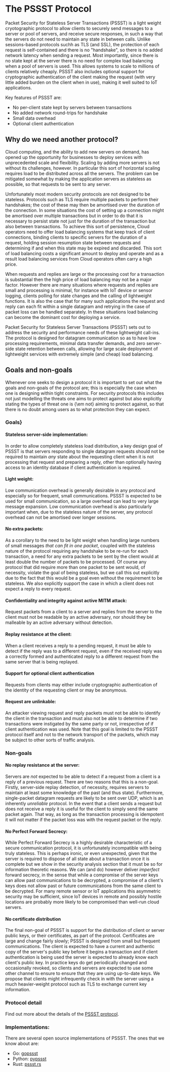 # The PSSST Protocol

Packet Security for Stateless Server Transactions (PSSST) is a light weight cryotographic
protocol to allow clients to securely send messages to a server or pool of servers,
and receive secure responses, in such a way that the servers do not need to maintain
any state in between calls. Unlike sessions-based protocols suchh as TLS (and SSL),
the protection of each request is self-contained and there is no "handshake", so
there is no added network latency when sending a request. Most importantly, since
there is no state kept at the server there is no need for complex load balancing
when a pool of servers is used. This allows systems to scale to millions of clients
relatively cheaply. PSSST also includes optional support for cryptographic authentication
of the client making the request (with very little added burden on the client when in
use), making it well suited to IoT applications.

Key features of PSSST are:

- No per-client state kept by servers between transactions
- No added network round-trips for handshake
- Small data overhead
- Optional client authentication

## Why do we need another protocol?

Cloud computing, and the ability to add new servers on demand, has opened up
the opportunity for businesses to deploy services with unprecedented scale
and flexibility. Scaling by adding more servers is not without its
challenges, however. In particular this sort of horizontal scaling requires
load to be distributed across all the servers. The problem can be mitigated
somewhat by making the application servers as stateless as possible, so that
requests to be sent to any server.

Unfortunately most modern security protocols are not designed to be
stateless. Protocols such as TLS require multiple packets to perform their
handshakes; the cost of these may then be amortised over the duration of the
connection. In some situations the cost of setting up a connection might be
amortised over multiple transactions but in order to do that it is necessary
to persist state not just for the duration of the transaction but also
between transactions. To achieve this sort of persistence, Cloud operators
need to offer load balancing systems that keep track of client connections,
binding clients to specific servers for the duration of a request, holding
session resumption state between requests and determining if and when this
state may be expired and discarded. This sort of load balancing costs a
significant amount to deploy and operate and as a result load balancing
services from Cloud operators often carry a high price.


When requests and replies are large or the processing cost for a transaction
is substantial then the high price of load balancing may not be a
major factor. However there are many situations where requests and replies are
small and processing is minimal, for instance with IoT device or sensor
logging, clients polling for state changes and the calling of lightweight
functions. It is also the case that for many such applications the request
and reply can each fit within a single datagram and retrying in the case of
packet loss can be handled separately. In these situations load balancing can
become the dominant cost for deploying a service.

Packet Security for Stateless Server Transactions (PSSST) sets out to address
the security and performance needs of these lightweight call-ins. The
protocol is designed for datagram communication so as to have low processing
requirements, minimal data transfer demands, and zero server-side state
retention between calls, allowing for large scale deployment of lightweight
services with extremely simple (and cheap) load balancing.

## Goals and non-goals

Whenever one seeks to design a protocol it is important to set out what the
goals and non-goals of the protocol are; this is especially the case when one
is designing within tight constraints. For security protocols this includes
not just modelling the threats one aims to protect against but also
explicitly stating the types of threat one is {\em not} aiming to protect
against, so that there is no doubt among users as to what protection they can
expect.

### Goals}

#### Stateless server-side implementation:

In order to allow completely stateless load distribution, a key design goal
of PSSST is that servers responding to single datagram requests should not be
required to maintain _any_ state about the requesting client when it is
not processing that request and preparing a reply, other than optionally
having access to an identity database if client authentication is required.

#### Light weight:

Low communication overhead is generally desirable in any protocol and
especially so for frequent, small communications. PSSST is expected to be
used for small communication, so a large overhead can lead to very large
message expansion. Low communication overhead is also particularly important
when, due to the stateless nature of the server, any protocol overhead can
not be amortised over longer sessions.

#### No extra packets:

As a corollary to the need to be light weight when handling large numbers of
small messages _that can fit in one packet_, coupled with the stateless
nature of the protocol requiring any handshake to be re-run for each
transaction, a need for any extra packets to be sent by the client would at
least double the number of packets to be processed. Of course any protocol
that did require more than one packet to be sent would, of necessity, violate
the goal of being stateless, but we call this out explicitly due to the fact
that this would be a goal even without the requirement to be stateless. We also
explicitly support the case in which a client does not expect a reply to
every request.
 
#### Confidentiality and integrity against active MITM attack:

Request packets from a client to a server and replies from the server to the
client must not be readable by an active adversary, nor should they be
malleable by an active adversary without detection.

#### Replay resistance at the client:

When a client receives a reply to a pending request, it must be able to
detect if the reply was to a different request, even if the received reply
was a correctly formed and authenticated reply to a different request from
the same server that is being replayed.

#### Support for optional client authentication

Requests from clients may either include cryptographic authentication of the
identity of the requesting client or may be anonymous.

#### Request are unlinkable:

An attacker viewing request and reply packets must not be able to identify the client in the transaction and must also not be able to determine if two transactions were instigated by the same party or not, irrespective of if client authentication was used. Note that this goal is limited to the PSSST protocol itself and not to the network transport of the packets, which may be subject to other sorts of traffic analysis.

### Non-goals

#### No replay resistance at the server:

Servers are _not_ expected to be able to detect if a request from a
client is a reply of a previous request. There are two reasons that this is a
non-goal. Firstly, server-side replay detection, of necessity, requires
servers to maintain at least some knowledge of the past (and thus
state). Furthermore, single-packet datagram requests are likely to be sent
over UDP, which is an inherently _unreliable_ protocol. In the event that
a client sends a request but does not receive a reply it is useful for the
client to simply send the same packet again. That way, as long as the
transaction processing is idempotent it will not matter if the packet loss
was with the request packet or the reply.

#### No Perfect Forward Secrecy:

While Perfect Forward Secrecy is a highly desirable characteristic of a
secure communication protocol, it is unfortunately incompatible with being
truly stateless. This is perhaps ironic, or even unexpected, given that the
server is required to dispose of all state about a transaction once it is
complete but we show in the security analysis section that it must be so for
information theoretic reasons. We can (and do) however deliver
_imperfect_ forward secrecy, in the sense that while a compromise of the
server keys can allow past communications to be decrypted, a compromise of a
client's keys does not allow past or future communications from the same
client to be decrypted. For many remote sensor or IoT applications this
asymmetric security may be sufficient, since IoT devices in remote and
possibly hostile locations are probably more likely to be compromised than
well-run cloud servers.

#### No certificate distribution

The final non-goal of PSSST is support for the distribution of client or
server public keys, or their certificates, as part of the
protocol. Certificates are large and change fairly slowly; PSSST is designed
from small but frequent communications. The client is expected to have a current
and authentic copy of the server's public key before it begins a transaction
and if client authentication is being used the server is expected to already
know each client's public key. In practice keys do get periodically changed
and occasionally revoked, so clients and servers are expected to use some
other channel to ensure to ensure that they are using up-to-date keys. We
propose that clients might infrequently check in with the server using a much
heavier-weight protocol such as TLS to exchange current key information.



### Protocol detail

Find out more about the details of the [PSSST protocol](protocol.md).

### Implementations:

There are several open source implementations of PSSST. The ones that we
know about are:

* Go: [gopssst](https://github.com/PSSST-Protocol/gopssst)
* Python: [pypssst](https://github.com/PSSST-Protocol/pypssst)
* Rust: [pssst.rs](https://github.com/ctz/pssst.rs)
